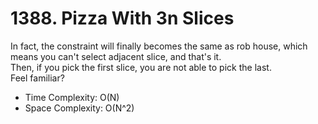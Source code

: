 # 1388. Pizza With 3n Slices
In fact, the constraint will finally becomes the same as rob house, which means you can't select adjacent slice, and that's it.  
Then, if you pick the first slice, you are not able to pick the last.  
Feel familiar? 

- Time Complexity: O(N)
- Space Complexity: O(N^2)